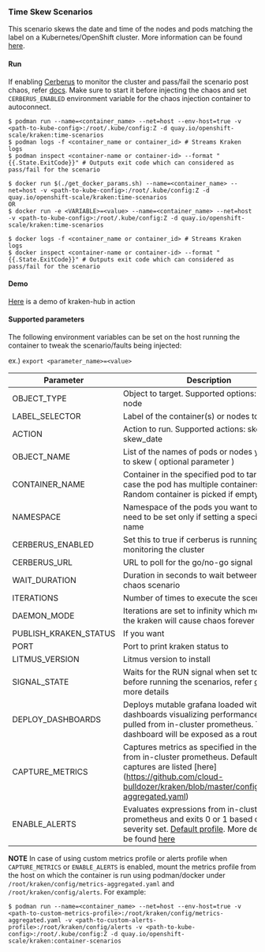 ### Time Skew Scenarios
This scenario skews the date and time of the nodes and pods matching the label on a Kubernetes/OpenShift cluster. More information can be found [here](https://github.com/cloud-bulldozer/kraken/blob/master/docs/time_scenarios.md).

#### Run
If enabling [Cerberus](https://github.com/cloud-bulldozer/kraken#kraken-scenario-passfail-criteria-and-report) to monitor the cluster and pass/fail the scenario post chaos, refer [docs](https://github.com/cloud-bulldozer/kraken-hub/tree/main/docs/cerberus.md). Make sure to start it before injecting the chaos and set `CERBERUS_ENABLED` environment variable for the chaos injection container to autoconnect.

```
$ podman run --name=<container_name> --net=host --env-host=true -v <path-to-kube-config>:/root/.kube/config:Z -d quay.io/openshift-scale/kraken:time-scenarios
$ podman logs -f <container_name or container_id> # Streams Kraken logs
$ podman inspect <container-name or container-id> --format "{{.State.ExitCode}}" # Outputs exit code which can considered as pass/fail for the scenario
```

```
$ docker run $(./get_docker_params.sh) --name=<container_name> --net=host -v <path-to-kube-config>:/root/.kube/config:Z -d quay.io/openshift-scale/kraken:time-scenarios
OR 
$ docker run -e <VARIABLE>=<value> --name=<container_name> --net=host -v <path-to-kube-config>:/root/.kube/config:Z -d quay.io/openshift-scale/kraken:time-scenarios

$ docker logs -f <container_name or container_id> # Streams Kraken logs
$ docker inspect <container-name or container-id> --format "{{.State.ExitCode}}" # Outputs exit code which can considered as pass/fail for the scenario
```

#### Demo
[Here](https://asciinema.org/a/zMBAdzHE40oPXkFVIz0exEoOX) is a demo of kraken-hub in action

#### Supported parameters

The following environment variables can be set on the host running the container to tweak the scenario/faults being injected:

ex.) 
`export <parameter_name>=<value>`

Parameter               | Description                                                           | Default
----------------------- | -----------------------------------------------------------------     | ------------------------------------ |
OBJECT_TYPE             | Object to target. Supported options: pod, node                        | pod                                  |
LABEL_SELECTOR          | Label of the container(s) or nodes to target                          | k8s-app=etcd                         |
ACTION                  | Action to run. Supported actions: skew_time, skew_date                | skew_date                            |
OBJECT_NAME             | List of the names of pods or nodes you want to skew ( optional parameter )                   | []                                   |
CONTAINER_NAME          | Container in the specified pod to target in case the pod has multiple containers running. Random container is picked if empty   | ""                                   |
NAMESPACE               | Namespace of the pods you want to skew, need to be set only if setting a specific pod name | ""                   |
CERBERUS_ENABLED        | Set this to true if cerberus is running and monitoring the cluster    | False                                |
CERBERUS_URL            | URL to poll for the go/no-go signal                                   | http://0.0.0.0:8080                  |
WAIT_DURATION           | Duration in seconds to wait between each chaos scenario               | 60                                   |
ITERATIONS              | Number of times to execute the scenarios                              | 1                                    |
DAEMON_MODE             | Iterations are set to infinity which means that the kraken will cause chaos forever | False                  |
PUBLISH_KRAKEN_STATUS              | If you want                         | True                                    |
PORT              | Port to print kraken status to                             | 8081                                    |
LITMUS_VERSION             | Litmus version to install | v.1.13.8                 |
SIGNAL_STATE      | Waits for the RUN signal when set to PAUSE before running the scenarios, refer [docs](https://github.com/cloud-bulldozer/kraken/blob/master/docs/signal.md) for more details | RUN |
DEPLOY_DASHBOARDS | Deploys mutable grafana loaded with dashboards visualizing performance metrics pulled from in-cluster prometheus. The dashboard will be exposed as a route. | False |
CAPTURE_METRICS   | Captures metrics as specified in the profile from in-cluster prometheus. Default metrics captures are listed [here] (https://github.com/cloud-bulldozer/kraken/blob/master/config/metrics-aggregated.yaml) | False |
ENABLE_ALERTS     | Evaluates expressions from in-cluster prometheus and exits 0 or 1 based on the severity set. [Default profile](https://github.com/cloud-bulldozer/kraken/blob/master/config/alerts). More details can be found [here](https://github.com/cloud-bulldozer/kraken#alerts) | False |

**NOTE** In case of using custom metrics profile or alerts profile when `CAPTURE_METRICS` or `ENABLE_ALERTS` is enabled, mount the metrics profile from the host on which the container is run using podman/docker under `/root/kraken/config/metrics-aggregated.yaml` and `/root/kraken/config/alerts`. For example:
```
$ podman run --name=<container_name> --net=host --env-host=true -v <path-to-custom-metrics-profile>:/root/kraken/config/metrics-aggregated.yaml -v <path-to-custom-alerts-profile>:/root/kraken/config/alerts -v <path-to-kube-config>:/root/.kube/config:Z -d quay.io/openshift-scale/kraken:container-scenarios
